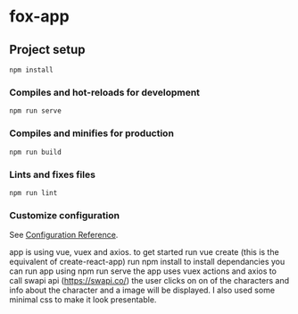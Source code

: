 # fox-app

## Project setup
```
npm install
```

### Compiles and hot-reloads for development
```
npm run serve
```

### Compiles and minifies for production
```
npm run build
```

### Lints and fixes files
```
npm run lint
```

### Customize configuration
See [Configuration Reference](https://cli.vuejs.org/config/).

app is using vue, vuex and axios.
to get started 
run vue create <vue-app> (this is the equivalent of create-react-app)
run npm install to install dependancies
you can run app using npm run serve
the app uses vuex actions and axios to call swapi api (https://swapi.co/)
the user clicks on on of the characters and info about the character and a image will be displayed.
I also used some minimal css to make it look presentable.
